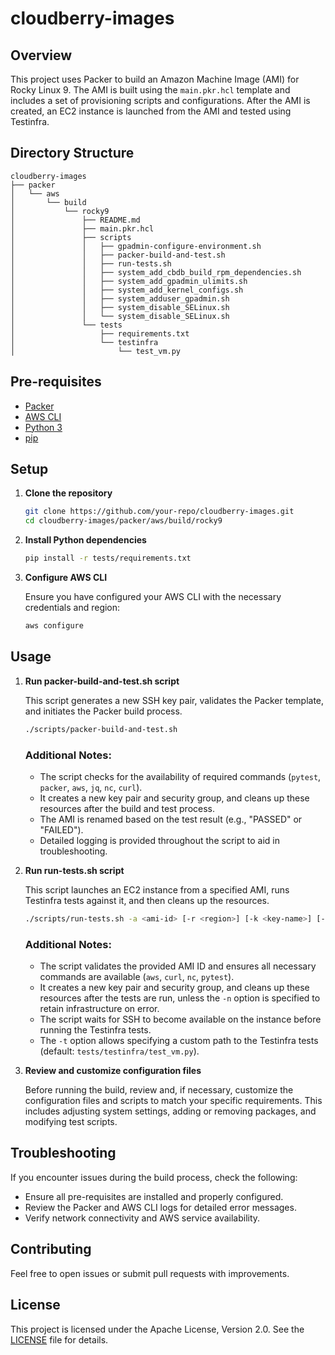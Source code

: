 
# cloudberry-images

## Overview

This project uses Packer to build an Amazon Machine Image (AMI) for Rocky Linux 9. The AMI is built using the `main.pkr.hcl` template and includes a set of provisioning scripts and configurations. After the AMI is created, an EC2 instance is launched from the AMI and tested using Testinfra.

## Directory Structure

```
cloudberry-images
├── packer
│   └── aws
│       └── build
│           └── rocky9
│               ├── README.md
│               ├── main.pkr.hcl
│               ├── scripts
│               │   ├── gpadmin-configure-environment.sh
│               │   ├── packer-build-and-test.sh
│               │   ├── run-tests.sh
│               │   ├── system_add_cbdb_build_rpm_dependencies.sh
│               │   ├── system_add_gpadmin_ulimits.sh
│               │   ├── system_add_kernel_configs.sh
│               │   ├── system_adduser_gpadmin.sh
│               │   ├── system_disable_SELinux.sh
│               │   └── system_disable_SELinux.sh
│               └── tests
│                   ├── requirements.txt
│                   └── testinfra
│                       └── test_vm.py
```

## Pre-requisites

- [Packer](https://www.packer.io/downloads)
- [AWS CLI](https://aws.amazon.com/cli/)
- [Python 3](https://www.python.org/downloads/)
- [pip](https://pip.pypa.io/en/stable/installation/)

## Setup

1. **Clone the repository**

   ```bash
   git clone https://github.com/your-repo/cloudberry-images.git
   cd cloudberry-images/packer/aws/build/rocky9
   ```

2. **Install Python dependencies**

   ```bash
   pip install -r tests/requirements.txt
   ```

3. **Configure AWS CLI**

   Ensure you have configured your AWS CLI with the necessary credentials and region:

   ```bash
   aws configure
   ```

## Usage

1. **Run packer-build-and-test.sh script**

   This script generates a new SSH key pair, validates the Packer template, and initiates the Packer build process.

   ```bash
   ./scripts/packer-build-and-test.sh
   ```

   ### Additional Notes:
   - The script checks for the availability of required commands (`pytest`, `packer`, `aws`, `jq`, `nc`, `curl`).
   - It creates a new key pair and security group, and cleans up these resources after the build and test process.
   - The AMI is renamed based on the test result (e.g., "PASSED" or "FAILED").
   - Detailed logging is provided throughout the script to aid in troubleshooting.

2. **Run run-tests.sh script**

   This script launches an EC2 instance from a specified AMI, runs Testinfra tests against it, and then cleans up the resources.

   ```bash
   ./scripts/run-tests.sh -a <ami-id> [-r <region>] [-k <key-name>] [-s <instance-size>] [-t <tests>] [-n]
   ```

   ### Additional Notes:
   - The script validates the provided AMI ID and ensures all necessary commands are available (`aws`, `curl`, `nc`, `pytest`).
   - It creates a new key pair and security group, and cleans up these resources after the tests are run, unless the `-n` option is specified to retain infrastructure on error.
   - The script waits for SSH to become available on the instance before running the Testinfra tests.
   - The `-t` option allows specifying a custom path to the Testinfra tests (default: `tests/testinfra/test_vm.py`).

3. **Review and customize configuration files**

   Before running the build, review and, if necessary, customize the configuration files and scripts to match your specific requirements. This includes adjusting system settings, adding or removing packages, and modifying test scripts.

## Troubleshooting

If you encounter issues during the build process, check the following:

- Ensure all pre-requisites are installed and properly configured.
- Review the Packer and AWS CLI logs for detailed error messages.
- Verify network connectivity and AWS service availability.

## Contributing

Feel free to open issues or submit pull requests with improvements.

## License

This project is licensed under the Apache License, Version 2.0. See the [LICENSE](https://www.apache.org/licenses/LICENSE-2.0) file for details.
